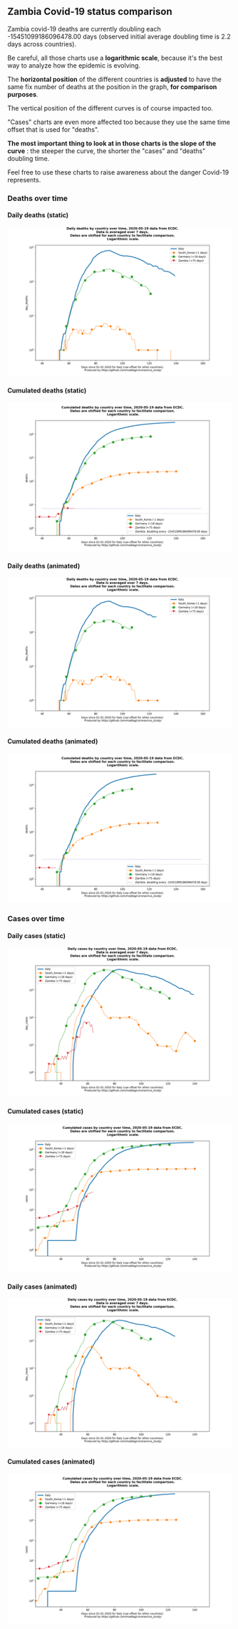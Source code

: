 ## Zambia Covid-19 status comparison 

Zambia covid-19 deaths are currently doubling each -15451099186096478.00 days (observed initial average doubling time is 2.2 days across countries).



Be careful, all those charts use a **logarithmic scale**, because it's the best way to analyze how the epidemic is evolving.
 
The **horizontal position** of the different countries is **adjusted** to have the same fix number of deaths at the position in the graph, **for comparison purposes**.

The vertical position of the different curves is of course impacted too.

"Cases" charts are even more affected too because they use the same time offset that is used for "deaths".

**The most important thing to look at in those charts is the slope of the curve** : the steeper the curve, the shorter the "cases" and "deaths" doubling time.

Feel free to use these charts to raise awareness about the danger Covid-19 represents. 


 
### Deaths over time
 
#### Daily deaths (static)
![Zambia covid-19 daily deaths static chart](https://raw.githubusercontent.com/madlag/coronavirus_study/master/notebooks/graphs/2020-05-19/countries/Zambia/2020-05-19_Zambia_day_deaths.png "Zambia covid-19 day_deaths static chart")   
 
#### Cumulated deaths (static)
![Zambia covid-19 cumulated deaths static chart](https://raw.githubusercontent.com/madlag/coronavirus_study/master/notebooks/graphs/2020-05-19/countries/Zambia/2020-05-19_Zambia_deaths.png "Zambia covid-19 deaths static chart")   
 
#### Daily deaths (animated)
![Zambia covid-19 daily deaths animated chart](https://raw.githubusercontent.com/madlag/coronavirus_study/master/notebooks/graphs/2020-05-19/countries/Zambia/2020-05-19_Zambia_day_deaths.gif "Zambia covid-19 day_deaths animated chart")   
 
#### Cumulated deaths (animated)
![Zambia covid-19 cumulated deaths animated chart](https://raw.githubusercontent.com/madlag/coronavirus_study/master/notebooks/graphs/2020-05-19/countries/Zambia/2020-05-19_Zambia_deaths.gif "Zambia covid-19 deaths animated chart")   

 
### Cases over time
 
#### Daily cases (static)
![Zambia covid-19 daily cases static chart](https://raw.githubusercontent.com/madlag/coronavirus_study/master/notebooks/graphs/2020-05-19/countries/Zambia/2020-05-19_Zambia_day_cases.png "Zambia covid-19 day_cases static chart")   
 
#### Cumulated cases (static)
![Zambia covid-19 cumulated cases static chart](https://raw.githubusercontent.com/madlag/coronavirus_study/master/notebooks/graphs/2020-05-19/countries/Zambia/2020-05-19_Zambia_cases.png "Zambia covid-19 cases static chart")   
 
#### Daily cases (animated)
![Zambia covid-19 daily cases animated chart](https://raw.githubusercontent.com/madlag/coronavirus_study/master/notebooks/graphs/2020-05-19/countries/Zambia/2020-05-19_Zambia_day_cases.gif "Zambia covid-19 day_cases animated chart")   
 
#### Cumulated cases (animated)
![Zambia covid-19 cumulated cases animated chart](https://raw.githubusercontent.com/madlag/coronavirus_study/master/notebooks/graphs/2020-05-19/countries/Zambia/2020-05-19_Zambia_cases.gif "Zambia covid-19 cases animated chart")   

